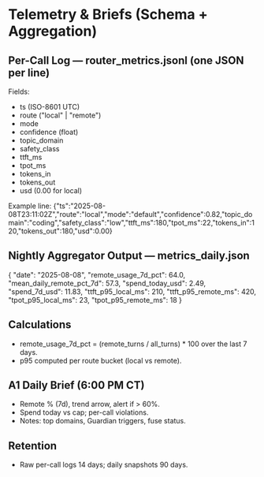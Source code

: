 # Telemetry & Briefs (Schema + Aggregation)

## Per-Call Log — router_metrics.jsonl (one JSON per line)
Fields:
- ts (ISO-8601 UTC)
- route ("local" | "remote")
- mode
- confidence (float)
- topic_domain
- safety_class
- ttft_ms
- tpot_ms
- tokens_in
- tokens_out
- usd (0.00 for local)

Example line:
{"ts":"2025-08-08T23:11:02Z","route":"local","mode":"default","confidence":0.82,"topic_domain":"coding","safety_class":"low","ttft_ms":180,"tpot_ms":22,"tokens_in":120,"tokens_out":180,"usd":0.00}

## Nightly Aggregator Output — metrics_daily.json
{
  "date": "2025-08-08",
  "remote_usage_7d_pct": 64.0,
  "mean_daily_remote_pct_7d": 57.3,
  "spend_today_usd": 2.49,
  "spend_7d_usd": 11.83,
  "ttft_p95_local_ms": 210,
  "ttft_p95_remote_ms": 420,
  "tpot_p95_local_ms": 23,
  "tpot_p95_remote_ms": 18
}

## Calculations
- remote_usage_7d_pct = (remote_turns / all_turns) * 100 over the last 7 days.
- p95 computed per route bucket (local vs remote).

## A1 Daily Brief (6:00 PM CT)
- Remote % (7d), trend arrow, alert if > 60%.
- Spend today vs cap; per-call violations.
- Notes: top domains, Guardian triggers, fuse status.

## Retention
- Raw per-call logs 14 days; daily snapshots 90 days.